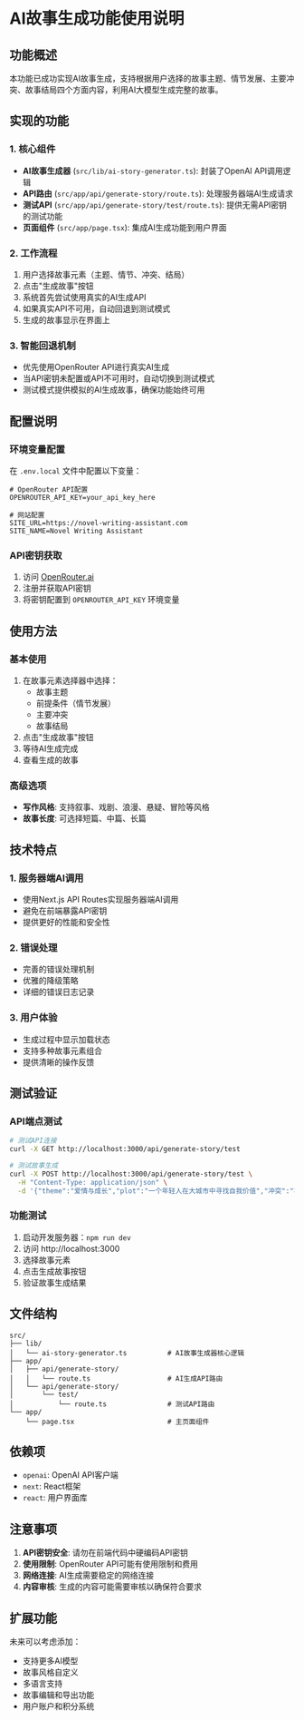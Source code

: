 # AI故事生成功能使用说明

## 功能概述

本功能已成功实现AI故事生成，支持根据用户选择的故事主题、情节发展、主要冲突、故事结局四个方面内容，利用AI大模型生成完整的故事。

## 实现的功能

### 1. 核心组件
- **AI故事生成器** (`src/lib/ai-story-generator.ts`): 封装了OpenAI API调用逻辑
- **API路由** (`src/app/api/generate-story/route.ts`): 处理服务器端AI生成请求
- **测试API** (`src/app/api/generate-story/test/route.ts`): 提供无需API密钥的测试功能
- **页面组件** (`src/app/page.tsx`): 集成AI生成功能到用户界面

### 2. 工作流程
1. 用户选择故事元素（主题、情节、冲突、结局）
2. 点击"生成故事"按钮
3. 系统首先尝试使用真实的AI生成API
4. 如果真实API不可用，自动回退到测试模式
5. 生成的故事显示在界面上

### 3. 智能回退机制
- 优先使用OpenRouter API进行真实AI生成
- 当API密钥未配置或API不可用时，自动切换到测试模式
- 测试模式提供模拟的AI生成故事，确保功能始终可用

## 配置说明

### 环境变量配置
在 `.env.local` 文件中配置以下变量：

```env
# OpenRouter API配置
OPENROUTER_API_KEY=your_api_key_here

# 网站配置
SITE_URL=https://novel-writing-assistant.com
SITE_NAME=Novel Writing Assistant
```

### API密钥获取
1. 访问 [OpenRouter.ai](https://openrouter.ai/)
2. 注册并获取API密钥
3. 将密钥配置到 `OPENROUTER_API_KEY` 环境变量

## 使用方法

### 基本使用
1. 在故事元素选择器中选择：
   - 故事主题
   - 前提条件（情节发展）
   - 主要冲突
   - 故事结局
2. 点击"生成故事"按钮
3. 等待AI生成完成
4. 查看生成的故事

### 高级选项
- **写作风格**: 支持叙事、戏剧、浪漫、悬疑、冒险等风格
- **故事长度**: 可选择短篇、中篇、长篇

## 技术特点

### 1. 服务器端AI调用
- 使用Next.js API Routes实现服务器端AI调用
- 避免在前端暴露API密钥
- 提供更好的性能和安全性

### 2. 错误处理
- 完善的错误处理机制
- 优雅的降级策略
- 详细的错误日志记录

### 3. 用户体验
- 生成过程中显示加载状态
- 支持多种故事元素组合
- 提供清晰的操作反馈

## 测试验证

### API端点测试
```bash
# 测试API连接
curl -X GET http://localhost:3000/api/generate-story/test

# 测试故事生成
curl -X POST http://localhost:3000/api/generate-story/test \
  -H "Content-Type: application/json" \
  -d '{"theme":"爱情与成长","plot":"一个年轻人在大城市中寻找自我价值","冲突":"事业与爱情的冲突","结局":"最终找到平衡，实现个人成长"}'
```

### 功能测试
1. 启动开发服务器：`npm run dev`
2. 访问 http://localhost:3000
3. 选择故事元素
4. 点击生成故事按钮
5. 验证故事生成结果

## 文件结构

```
src/
├── lib/
│   └── ai-story-generator.ts          # AI故事生成器核心逻辑
├── app/
│   ├── api/generate-story/
│   │   └── route.ts                   # AI生成API路由
│   └── api/generate-story/
│       └── test/
│           └── route.ts               # 测试API路由
└── app/
    └── page.tsx                       # 主页面组件
```

## 依赖项

- `openai`: OpenAI API客户端
- `next`: React框架
- `react`: 用户界面库

## 注意事项

1. **API密钥安全**: 请勿在前端代码中硬编码API密钥
2. **使用限制**: OpenRouter API可能有使用限制和费用
3. **网络连接**: AI生成需要稳定的网络连接
4. **内容审核**: 生成的内容可能需要审核以确保符合要求

## 扩展功能

未来可以考虑添加：
- 支持更多AI模型
- 故事风格自定义
- 多语言支持
- 故事编辑和导出功能
- 用户账户和积分系统